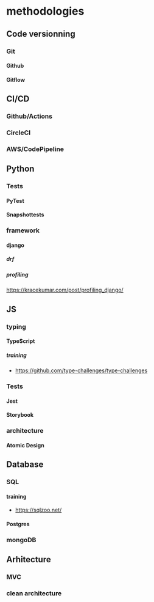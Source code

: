 # methodologies
## Code versionning
### Git
#### Github
#### Gitflow
## CI/CD
### Github/Actions
### CircleCI
### AWS/CodePipeline
## Python
### Tests
#### PyTest
#### Snapshottests
### framework
#### django
##### drf
##### profiling
https://kracekumar.com/post/profiling_django/
## JS
### typing
#### TypeScript
##### training
* https://github.com/type-challenges/type-challenges
### Tests
#### Jest
#### Storybook
### architecture
#### Atomic Design
## Database
### SQL
#### training
* https://sqlzoo.net/
#### Postgres
### mongoDB
## Arhitecture
### MVC
### clean architecture
